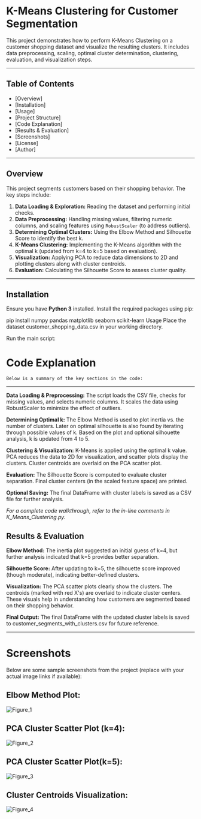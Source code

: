 # K-Means Clustering for Customer Segmentation

This project demonstrates how to perform K-Means Clustering on a customer shopping dataset and visualize the resulting clusters. It includes data preprocessing, scaling, optimal cluster determination, clustering, evaluation, and visualization steps.

---

## Table of Contents

- [Overview]
- [Installation]
- [Usage]
- [Project Structure]
- [Code Explanation]
- [Results & Evaluation]
- [Screenshots]
- [License]
- [Author]

---

## Overview

This project segments customers based on their shopping behavior. The key steps include:

1. **Data Loading & Exploration:** Reading the dataset and performing initial checks.
2. **Data Preprocessing:** Handling missing values, filtering numeric columns, and scaling features using `RobustScaler` (to address outliers).
3. **Determining Optimal Clusters:** Using the Elbow Method and Silhouette Score to identify the best k.
4. **K-Means Clustering:** Implementing the K-Means algorithm with the optimal k (updated from k=4 to k=5 based on evaluation).
5. **Visualization:** Applying PCA to reduce data dimensions to 2D and plotting clusters along with cluster centroids.
6. **Evaluation:** Calculating the Silhouette Score to assess cluster quality.

---

## Installation

Ensure you have **Python 3** installed. Install the required packages using pip:


pip install numpy pandas matplotlib seaborn scikit-learn
Usage
Place the dataset customer_shopping_data.csv in your working directory.

Run the main script:

# Code Explanation
```Below is a summary of the key sections in the code:```

---

**Data Loading & Preprocessing:**
The script loads the CSV file, checks for missing values, and selects numeric columns.
It scales the data using RobustScaler to minimize the effect of outliers.

**Determining Optimal k:**
The Elbow Method is used to plot inertia vs. the number of clusters.
Later on optimal silhouette is also found by iterating through possible values of k.
Based on the plot and optional silhouette analysis, k is updated from 4 to 5.

**Clustering & Visualization:**
K-Means is applied using the optimal k value.
PCA reduces the data to 2D for visualization, and scatter plots display the clusters.
Cluster centroids are overlaid on the PCA scatter plot.

**Evaluation:**
The Silhouette Score is computed to evaluate cluster separation.
Final cluster centers (in the scaled feature space) are printed.

**Optional Saving:**
The final DataFrame with cluster labels is saved as a CSV file for further analysis.

*For a complete code walkthrough, refer to the in-line comments in K_Means_Clustering.py.*

## Results & Evaluation

**Elbow Method:**
The inertia plot suggested an initial guess of k=4, but further analysis indicated that k=5 provides better separation.

**Silhouette Score:**
After updating to k=5, the silhouette score improved (though moderate), indicating better-defined clusters.

**Visualization:**
The PCA scatter plots clearly show the clusters. The centroids (marked with red X's) are overlaid to indicate cluster centers. These visuals help in understanding how customers are segmented based on their shopping behavior.

**Final Output:**
The final DataFrame with the updated cluster labels is saved to customer_segments_with_clusters.csv for future reference.

---

# Screenshots
Below are some sample screenshots from the project (replace with your actual image links if available):

## Elbow Method Plot:

![Figure_1](https://github.com/user-attachments/assets/925b1765-d26e-4b14-8a7f-78b2e7cf9bd7)

## PCA Cluster Scatter Plot (k=4):

![Figure_2](https://github.com/user-attachments/assets/8b9f3cf6-37c8-4cc9-a5b0-e2291bde795c)

## PCA Cluster Scatter Plot(k=5):
![Figure_3](https://github.com/user-attachments/assets/54c761bf-a7f9-425d-90fe-15e49d55687b)


## Cluster Centroids Visualization:

![Figure_4](https://github.com/user-attachments/assets/3c4ceeb6-39db-49cb-9fec-b2b8c9a599f4)

